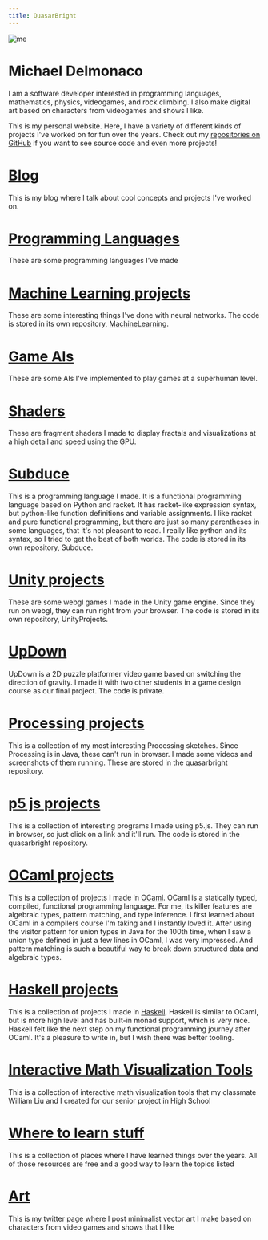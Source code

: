 ```yaml
---
title: QuasarBright
---
```

![me](https://quasarbright.github.io/images/shallot-cropped-small.jpg)
# Michael Delmonaco
I am a software developer interested in programming languages, mathematics, physics, videogames, and rock climbing. I also make digital art based on characters from videogames and shows I like.

This is my personal website. Here, I have a variety of different kinds of projects I've worked on for fun over the years. Check out my [repositories on GitHub](https://github.com/quasarbright) if you want to see source code and even more projects!
# [Blog](https://quasarbright.github.io/blog/index.html)
This is my blog where I talk about cool concepts and projects I've worked on.
# [Programming Languages](https://quasarbright.github.io/programming-languages)
These are some programming languages I've made
# [Machine Learning projects](https://quasarbright.github.io/MachineLearning/README)
These are some interesting things I've done with neural networks. The code is stored in its own repository, [MachineLearning](https://github.com/quasarbright/MachineLearning).
# [Game AIs](https://quasarbright.github.io/gameAIs)
These are some AIs I've implemented to play games at a superhuman level.
# [Shaders](https://quasarbright.github.io/p5js/shaders)
These are fragment shaders I made to display fractals and visualizations at a high detail and speed using the GPU.
# [Subduce](https://subduce.readthedocs.io/en/latest/#)
This is a programming language I made. It is a functional programming language based on Python and racket. It has racket-like expression syntax, but python-like function definitions and variable assignments. I like racket and pure functional programming, but there are just so many parentheses in some languages, that it's not pleasant to read. I really like python and its syntax, so I tried to get the best of both worlds. The code is stored in its own repository, Subduce.
# [Unity projects](https://quasarbright.github.io/UnityProjects/)
These are some webgl games I made in the Unity game engine. Since they run on webgl, they can run right from your browser. The code is stored in its own repository, UnityProjects.
# [UpDown](https://quasarbright.github.io/UpDownPages/)  
UpDown is a 2D puzzle platformer video game based on switching the direction of gravity. I made it with two other students in a game design course as our final project. The code is private.
# [Processing projects](https://quasarbright.github.io/processing/)
This is a collection of my most interesting Processing sketches. Since Processing is in Java, these can't run in browser. I made some videos and screenshots of them running. These are stored in the quasarbright repository.
# [p5 js projects](https://quasarbright.github.io/p5js/index)
This is a collection of interesting programs I made using p5.js. They can run in browser, so just click on a link and it'll run. The code is stored in the quasarbright repository.
# [OCaml projects](https://quasarbright.github.io/OCaml/index)
This is a collection of projects I made in [OCaml](https://ocaml.org/). OCaml is a statically typed, compiled, functional programming language. For me, its killer features are algebraic types, pattern matching, and type inference. I first learned about OCaml in a compilers course I'm taking and I instantly loved it. After using the visitor pattern for union types in Java for the 100th time, when I saw a union type defined in just a few lines in OCaml, I was very impressed. And pattern matching is such a beautiful way to break down structured data and algebraic types.  
# [Haskell projects](https://quasarbright.github.io/Haskell)
This is a collection of projects I made in [Haskell](https://www.haskell.org/). Haskell is similar to OCaml, but is more high level and has built-in monad support, which is very nice. Haskell felt like the next step on my functional programming journey after OCaml. It's a pleasure to write in, but I wish there was better tooling.  
# [Interactive Math Visualization Tools](https://quasarbright.github.io/ThreePeriods/)
This is a collection of interactive math visualization tools that my classmate William Liu and I created for our senior project in High School
# [Where to learn stuff](https://quasarbright.github.io/where%20to%20learn%20stuff)
This is a collection of places where I have learned things over the years. All of those resources are free and a good way to learn the topics listed
# [Art](https://twitter.com/QuasarBright)
This is my twitter page where I post minimalist vector art I make based on characters from video games and shows that I like
